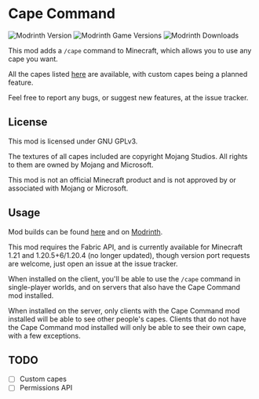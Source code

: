 # Cape Command

![Modrinth Version](https://img.shields.io/modrinth/v/Ck0I4Uep?logo=modrinth&color=008800)
![Modrinth Game Versions](https://img.shields.io/modrinth/game-versions/Ck0I4Uep?logo=modrinth&color=008800)
![Modrinth Downloads](https://img.shields.io/modrinth/dt/Ck0I4Uep?logo=modrinth&color=008800)

This mod adds a `/cape` command to Minecraft, which allows you to use any cape you want.

All the capes listed [here](https://minecraft.wiki/w/Cape) are available, with custom capes being
a planned feature.

Feel free to report any bugs, or suggest new features, at the issue tracker.

## License

This mod is licensed under GNU GPLv3.

The textures of all capes included are copyright Mojang Studios. All rights to them
are owned by Mojang and Microsoft.

This mod is not an official Minecraft product and is not approved by or associated with Mojang or Microsoft.

## Usage

Mod builds can be found [here](https://github.com/eclipseisoffline/capecommand/packages/2064482) and on [Modrinth](https://modrinth.com/mod/cape-command).

This mod requires the Fabric API, and is currently available for Minecraft 1.21 and 1.20.5+6/1.20.4 (no longer updated),
though version port requests are welcome, just open an issue at the issue tracker.

When installed on the client, you'll be able to use the `/cape` command in single-player worlds,
and on servers that also have the Cape Command mod installed.

When installed on the server, only clients with the Cape Command mod installed will be able to see
other people's capes. Clients that do not have the Cape Command mod installed will only be able to
see their own cape, with a few exceptions.

## TODO

- [ ] Custom capes
- [ ] Permissions API
